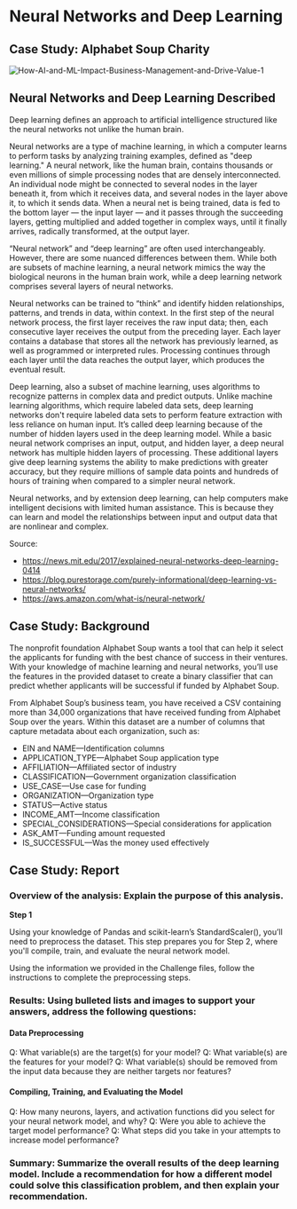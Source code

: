 # Neural Networks and Deep Learning
## Case Study: Alphabet Soup Charity
![How-AI-and-ML-Impact-Business-Management-and-Drive-Value-1](https://user-images.githubusercontent.com/115101031/228979010-bc3d3bab-3f3d-43dc-9426-22a8f9fbe607.jpeg)

## Neural Networks and Deep Learning Described

Deep learning defines an approach to artificial intelligence structured like the neural networks not unlike the human brain.

Neural networks are a type of machine learning, in which a computer learns to perform tasks by analyzing training examples, defined as "deep learning." 
A neural network, like the human brain, contains thousands or even millions of simple processing nodes that are densely interconnected. An individual node might be connected to several nodes in the layer beneath it, from which it receives data, and several nodes in the layer above it, to which it sends data. When a neural net is being trained, data is fed to the bottom layer — the input layer — and it passes through the succeeding layers, getting multiplied and added together in complex ways, until it finally arrives, radically transformed, at the output layer. 

“Neural network” and “deep learning” are often used interchangeably.  However, there are some nuanced differences between them. While both are subsets of machine learning, a neural network mimics the way the biological neurons in the human brain work, while a deep learning network comprises several layers of neural networks.

Neural networks can be trained to “think” and identify hidden relationships, patterns, and trends in data, within context. In the first step of the neural network process, the first layer receives the raw input data; then, each consecutive layer receives the output from the preceding layer. Each layer contains a database that stores all the network has previously learned, as well as programmed or interpreted rules. Processing continues through each layer until the data reaches the output layer, which produces the eventual result.

Deep learning, also a subset of machine learning, uses algorithms to recognize patterns in complex data and predict outputs. Unlike machine learning algorithms, which require labeled data sets, deep learning networks don't require labeled data sets to perform feature extraction with less reliance on human input. It’s called deep learning because of the number of hidden layers used in the deep learning model. While a basic neural network comprises an input, output, and hidden layer, a deep neural network has multiple hidden layers of processing. These additional layers give deep learning systems the ability to make predictions with greater accuracy, but they require millions of sample data points and hundreds of hours of training when compared to a simpler neural network.

Neural networks, and by extension deep learning, can help computers make intelligent decisions with limited human assistance. This is because they can learn and model the relationships between input and output data that are nonlinear and complex.

Source:
* https://news.mit.edu/2017/explained-neural-networks-deep-learning-0414
* https://blog.purestorage.com/purely-informational/deep-learning-vs-neural-networks/ 
* https://aws.amazon.com/what-is/neural-network/

## Case Study: Background
The nonprofit foundation Alphabet Soup wants a tool that can help it select the applicants for funding with the best chance of success in their ventures. With your knowledge of machine learning and neural networks, you’ll use the features in the provided dataset to create a binary classifier that can predict whether applicants will be successful if funded by Alphabet Soup.

From Alphabet Soup’s business team, you have received a CSV containing more than 34,000 organizations that have received funding from Alphabet Soup over the years. Within this dataset are a number of columns that capture metadata about each organization, such as:

* EIN and NAME—Identification columns
* APPLICATION_TYPE—Alphabet Soup application type
* AFFILIATION—Affiliated sector of industry
* CLASSIFICATION—Government organization classification
* USE_CASE—Use case for funding
* ORGANIZATION—Organization type
* STATUS—Active status
* INCOME_AMT—Income classification
* SPECIAL_CONSIDERATIONS—Special considerations for application
* ASK_AMT—Funding amount requested
* IS_SUCCESSFUL—Was the money used effectively

## Case Study: Report

### Overview of the analysis: Explain the purpose of this analysis.

**Step 1** 

Using your knowledge of Pandas and scikit-learn’s StandardScaler(), you’ll need to preprocess the dataset. This step prepares you for Step 2, where you'll compile, train, and evaluate the neural network model.

Using the information we provided in the Challenge files, follow the instructions to complete the preprocessing steps.


### Results: Using bulleted lists and images to support your answers, address the following questions:

#### Data Preprocessing
Q: What variable(s) are the target(s) for your model?
Q: What variable(s) are the features for your model?
Q: What variable(s) should be removed from the input data because they are neither targets nor features?

#### Compiling, Training, and Evaluating the Model
Q: How many neurons, layers, and activation functions did you select for your neural network model, and why?
Q: Were you able to achieve the target model performance?
Q: What steps did you take in your attempts to increase model performance?

### Summary: Summarize the overall results of the deep learning model. Include a recommendation for how a different model could solve this classification problem, and then explain your recommendation.
